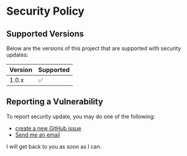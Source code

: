 # Security Policy

## Supported Versions
Below are the versions of this project that are supported with security updates:

| Version | Supported          |
| ------- | ------------------ |
| 1.0.x   | :white_check_mark: |

## Reporting a Vulnerability

To report security update, you may do one of the following:   
- [create a new GitHub issue](https://github.com/MattHalloran/ReactGraphQLTemplate/issues/new)
- [Send me an email](mailto:matthalloran8@gmail.com)  

I will get back to you as soon as I can.
